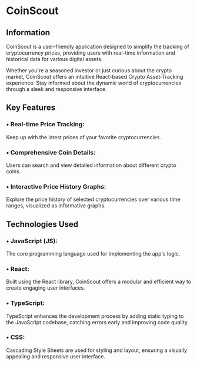 # CoinScout

## Information

CoinScout is a user-friendly application designed to simplify the tracking of cryptocurrency prices, providing users with real-time information and historical data for various digital assets.

Whether you're a seasoned investor or just curious about the crypto market, CoinScout offers an intuitive React-based Crypto Asset-Tracking experience. Stay informed about the dynamic world of cryptocurrencies through a sleek and responsive interface.

## Key Features

### • **Real-time Price Tracking:**

Keep up with the latest prices of your favorite cryptocurrencies.

### • **Comprehensive Coin Details:**

Users can search and view detailed information about different crypto coins.

### • **Interactive Price History Graphs:**

Explore the price history of selected cryptocurrencies over various time ranges, visualized as informative graphs.

## Technologies Used

### • **JavaScript (JS):**

The core programming language used for implementing the app's logic.

### • **React:**

Built using the React library, CoinScout offers a modular and efficient way to create engaging user interfaces.

### • **TypeScript:**

TypeScript enhances the development process by adding static typing to the JavaScript codebase, catching errors early and improving code quality.

### • **CSS:**

Cascading Style Sheets are used for styling and layout, ensuring a visually appealing and responsive user interface.

